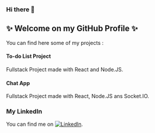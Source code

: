 ### Hi there 👋 

## ✨ Welcome on my GitHub Profile ✨

You can find here some of my projects :

#### To-do List Project

Fullstack Project made with React and Node.JS.

#### Chat App 

Fullstack Project made with React, Node.JS ans Socket.IO.



### My LinkedIn

You can find me on [![LinkedIn][1]][2].

[1]: https://raw.githubusercontent.com/MartinHeinz/MartinHeinz/master/linkedin-3-16.png
[2]: https://www.linkedin.com/in/corinne-pradier-6610201b2/

<!--
**Corinne-Coding/Corinne-Coding** is a ✨ _special_ ✨ repository because its `README.md` (this file) appears on your GitHub profile.

Here are some ideas to get you started:

- 🔭 I’m currently working on ...
- 🌱 I’m currently learning ...
- 👯 I’m looking to collaborate on ...
- 🤔 I’m looking for help with ...
- 💬 Ask me about ...
- 📫 How to reach me: ...
- 😄 Pronouns: ...
- ⚡ Fun fact: ...
-->

